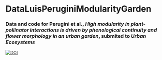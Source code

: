 # DataLuisPeruginiModularityGarden
### Data and code for Perugini et al., *High modularity in plant-pollinator interactions is driven by phenological continuity and flower morphology in an urban garden*, submited to *Urban Ecosystems*
[![DOI](https://zenodo.org/badge/978655893.svg)](https://doi.org/10.5281/zenodo.15350856)
